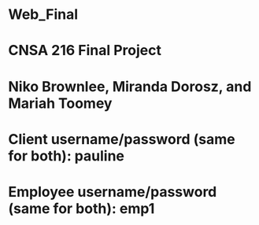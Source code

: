 # Web_Final
# CNSA 216 Final Project
# Niko Brownlee, Miranda Dorosz, and Mariah Toomey
# Client username/password (same for both): pauline
# Employee username/password (same for both): emp1